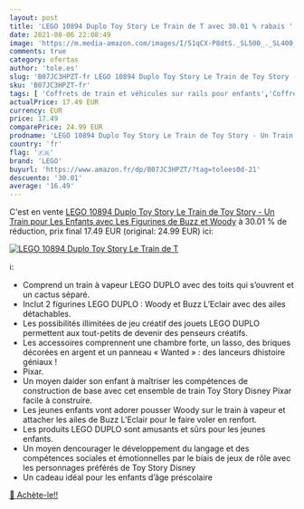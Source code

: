 ```yaml
---
layout: post
title: 'LEGO 10894 Duplo Toy Story Le Train de T avec 30.01 % rabais '
date: 2021-08-06 22:08:49
image: 'https://m.media-amazon.com/images/I/51qCX-P8dtS._SL500_._SL400_.jpg'
comments: true
category: ofertas
author: 'tole.es'
slug: 'B07JC3HPZT-fr LEGO 10894 Duplo Toy Story Le Train de Toy Story - Un...'
sku: 'B07JC3HPZT-fr'
tags: [ 'Coffrets de train et véhicules sur rails pour enfants','Coffrets de véhicules pour enfants','Ensembles de figurines de jeu','Figurines pour enfants','Jeux de construction','Jeux et Jouets','Jeux et jouets','Jouets dactivité et de développement','Jouets déveil et 1er âge','Véhicules pour enfants','lego', ]
actualPrice: 17.49 EUR
currency: EUR
price: 17.49
comparePrice: 24.99 EUR
prodname: 'LEGO 10894 Duplo Toy Story Le Train de Toy Story - Un Train pour Les Enfants avec Les Figurines de Buzz et Woody'
country: 'fr'
flag: '🇫🇷'
brand: 'LEGO'
buyurl: 'https://www.amazon.fr/dp/B07JC3HPZT/?tag=tolees0d-21'
descuento: '30.01'
average: '16.49'
---
```


C'est en vente [LEGO 10894 Duplo Toy Story Le Train de Toy Story - Un Train pour Les Enfants avec Les Figurines de Buzz et Woody](https://www.amazon.fr/dp/B07JC3HPZT/?tag=tolees0d-21)  à  30.01 % de réduction, prix final  17.49 EUR (original: 24.99 EUR) ici:

[![LEGO 10894 Duplo Toy Story Le Train de T](https://m.media-amazon.com/images/I/51qCX-P8dtS._SL500_._SL400_.jpg)](https://www.amazon.fr/dp/B07JC3HPZT/?tag=tolees0d-21)

ℹ️:

- Comprend un train à vapeur LEGO DUPLO avec des toits qui s’ouvrent et un cactus séparé.
- Inclut 2 figurines LEGO DUPLO : Woody et Buzz L’Eclair avec des ailes détachables.
- Les possibilités illimitées de jeu créatif des jouets LEGO DUPLO permettent aux tout-petits de devenir des penseurs créatifs.
- Les accessoires comprennent une chambre forte, un lasso, des briques décorées en argent et un panneau « Wanted » : des lanceurs dhistoire géniaux !
- Pixar.
- Un moyen daider son enfant à maîtriser les compétences de construction de base avec cet ensemble de train Toy Story Disney Pixar facile à construire.
- Les jeunes enfants vont adorer pousser Woody sur le train à vapeur et attacher les ailes de Buzz L’Eclair pour le faire voler en renfort.
- Les produits LEGO DUPLO sont amusants et sûrs pour les jeunes enfants.
- Un moyen dencourager le développement du langage et des compétences sociales et émotionnelles par le biais de jeux de rôle avec les personnages préférés de Toy Story Disney
- Un cadeau idéal pour les enfants d’âge préscolaire

[🛒 Achète-le!!](https://www.amazon.fr/dp/B07JC3HPZT/?tag=tolees0d-21)
